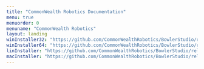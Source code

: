 ```yaml
---
title: "CommonWealth Robotics Documentation"
menu: true
menuorder: 0
menuname: "CommonWealth Robotics"
layout: landing
winInstaller32: "https://github.com/CommonWealthRobotics/BowlerStudio/releases/download/0.31.0/Windows-32-BowlerStudio-0.31.0.exe"
winInstaller64: "https://github.com/CommonWealthRobotics/BowlerStudio/releases/download/0.31.0/Windows-64-BowlerStudio-0.31.0.exe"
linInstaller: "https://github.com/CommonWealthRobotics/BowlerStudio/releases/download/0.31.0/Ubuntu-BowlerStudio-0.31.0.deb"
macInstaller: "https://github.com/CommonWealthRobotics/BowlerStudio/releases/download/0.31.0/MacOSX-BowlerStudio-0.31.0.zip"
---
```


